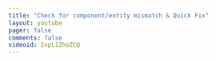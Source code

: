 ```yaml
---
title: "Check for component/entity mismatch & Quick Fix"
layout: youtube
pager: false
comments: false
videoid: IvpL1ZhoZCQ
---
```

